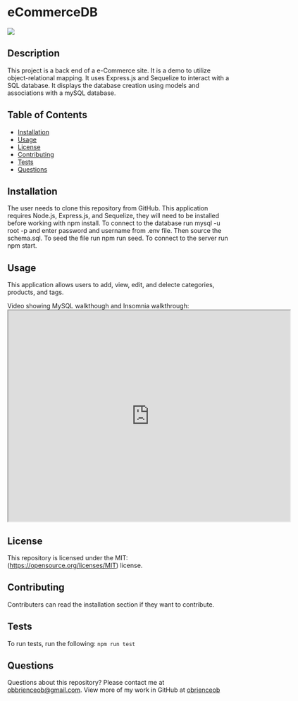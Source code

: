 # eCommerceDB
![](https://img.shields.io/badge/License-MIT-yellow.svg)
## Description
This project is a back end of a e-Commerce site. It is a demo to utilize object-relational mapping. It uses Express.js and Sequelize to interact with a SQL database. It displays the database creation using models and associations with a mySQL database. 

## Table of Contents
* [Installation](#installation)
* [Usage](#usage)
* [License](#license)
* [Contributing](#contributing)
* [Tests](#tests)
* [Questions](#questions)

## Installation
The user needs to clone this repository from GitHub. This application requires Node.js, Express.js, and Sequelize, they will need to be installed before working with npm install. To connect to the database run mysql -u root -p and enter password and username from .env file. Then source the schema.sql. To seed the file run npm run seed. To connect to the server run npm start.

## Usage
This application allows users to add, view, edit, and delecte categories, products, and tags. 

Video showing MySQL walkthough and Insomnia walkthrough: <iframe src="https://drive.google.com/file/d/1iNeP0NOStM-hpFaI0Py_VMcZjqhN6sTS/preview" width="640" height="480"></iframe>

## License
This repository is licensed under the MIT: (https://opensource.org/licenses/MIT) license.

## Contributing
Contributers can read the installation section if they want to contribute. 

## Tests
To run tests, run the following:
`
npm run test
`

## Questions
Questions about this repository? Please contact me at [obbrienceob@gmail.com](mailto:obbrienceob@gmail.com). View more of my work in GitHub at [obrienceob](https://github.com/obrienceob) 
